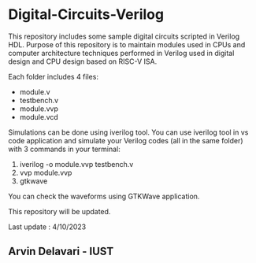 # Digital-Circuits-Verilog

This repository includes some sample digital circuits scripted in Verilog HDL.
Purpose of this repository is to maintain modules used in CPUs and computer architecture techniques performed in Verilog used in digital design and CPU design based on RISC-V ISA.


Each folder includes 4 files:
- module.v
- testbench.v
- module.vvp
- module.vcd

Simulations can be done using iverilog tool.
You can use iverilog tool in vs code application and simulate your Verilog codes (all in the same folder) with 3 commands in your terminal:
1) iverilog -o module.vvp testbench.v
2) vvp module.vvp
3) gtkwave

You can check the waveforms using GTKWave application.

This repository will be updated.

Last update : 4/10/2023
## Arvin Delavari - IUST
